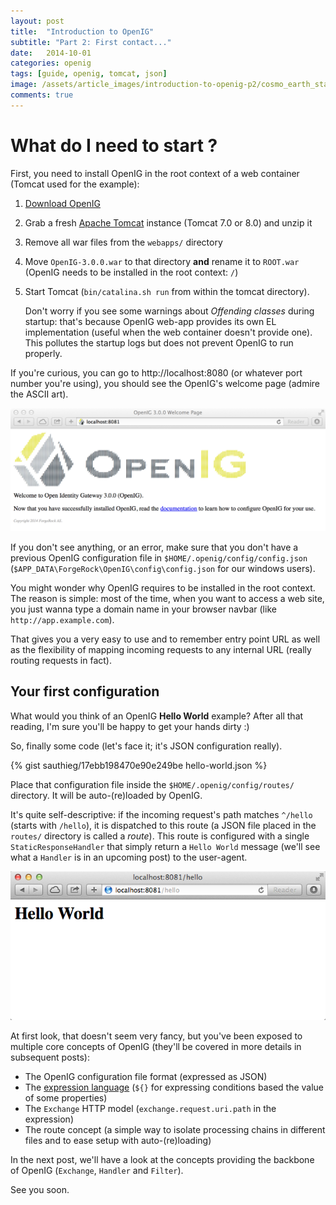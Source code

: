 ```yaml
---
layout: post
title:  "Introduction to OpenIG"
subtitle: "Part 2: First contact..."
date:   2014-10-01
categories: openig
tags: [guide, openig, tomcat, json]
image: /assets/article_images/introduction-to-openig-p2/cosmo_earth_star_trek_trek_first_contact_artwork_1920x1080_86137.jpg
comments: true
---
```


# What do I need to start ?

First, you need to install OpenIG in the root context of a web
container (Tomcat used for the example):

<!-- more -->

 1. [Download OpenIG](http://forgerock.com/products/open-identity-stack/openig/)
 2. Grab a fresh [Apache Tomcat][tomcat] instance (Tomcat 7.0 or 8.0) and unzip it
 3. Remove all war files from the `webapps/` directory
 4. Move `OpenIG-3.0.0.war` to that directory **and** rename it to `ROOT.war`
    (OpenIG needs to be installed in the root context: `/`)
 5. Start Tomcat (`bin/catalina.sh run` from within the tomcat directory).

    Don't worry if you see some warnings about *Offending classes* during startup:
    that's because OpenIG web-app provides its own EL implementation (useful when the
    web container doesn't provide one). This pollutes the startup logs but does
    not prevent OpenIG to run properly.

If you're curious, you can go to http://localhost:8080 (or whatever port
number you're using), you should see the OpenIG's welcome page (admire the ASCII art).

![OpenIG 3.0.0 - Welcome Page](/assets/article_images/introduction-to-openig-p2/welcome.png)

If you don't see anything, or an error, make sure that you don't have a previous
OpenIG configuration file in `$HOME/.openig/config/config.json`
(`$APP_DATA\ForgeRock\OpenIG\config\config.json` for our windows users).

You might wonder why OpenIG requires to be installed in the root context.
The reason is simple: most of the time, when you want to access a web site,
you just wanna type a domain name in your browser navbar (like `http://app.example.com`).

That gives you a very easy to use and to remember entry point URL as well as the
flexibility of mapping incoming requests to any internal URL (really routing
requests in fact).

## Your first configuration

What would you think of an OpenIG **Hello World** example?
After all that reading, I'm sure you'll be happy to get your hands dirty :)

So, finally some code (let's face it; it's JSON configuration really).

{% gist sauthieg/17ebb198470e90e249be hello-world.json %}

Place that configuration file inside the `$HOME/.openig/config/routes/` directory.
It will be auto-(re)loaded by OpenIG.

It's quite self-descriptive: if the incoming request's path matches `^/hello`
(starts with `/hello`), it is dispatched to this route
(a JSON file placed in the `routes/` directory is called a *route*). This route
is configured with a single `StaticResponseHandler` that simply return
a `Hello World` message (we'll see what a `Handler` is in an upcoming post) to
the user-agent.

![OpenIG Hello World](/assets/article_images/introduction-to-openig-p2/hello-world.png)

At first look, that doesn't seem very fancy, but you've been exposed to
multiple core concepts of OpenIG (they'll be covered in more details in
subsequent posts):

 * The OpenIG configuration file format (expressed as JSON)
 * The [expression language][doc-expression] (`${}` for expressing conditions
   based the value of some properties)
 * The `Exchange` HTTP model (`exchange.request.uri.path` in the expression)
 * The route concept (a simple way to isolate processing chains in different
   files and to ease setup with auto-(re)loading)

In the next post, we'll have a look at the concepts providing the backbone
of OpenIG (`Exchange`, `Handler` and `Filter`).

See you soon.

[doc-expression]: http://docs.forgerock.org/en/openig/3.0.0/reference/index.html#expressions-conf
[tomcat]: http://tomcat.apache.org
